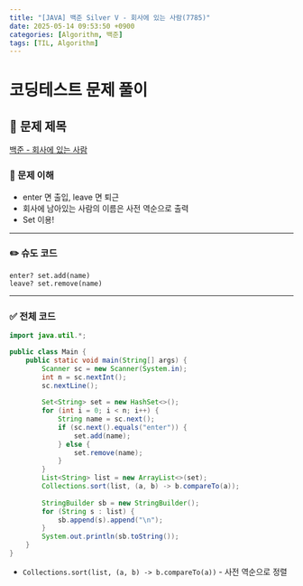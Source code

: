 ```yaml
---
title: "[JAVA] 백준 Silver V - 회사에 있는 사람(7785)"
date: 2025-05-14 09:53:50 +0900
categories: [Algorithm, 백준]
tags: [TIL, Algorithm]
---
```

# 코딩테스트 문제 풀이

## 📘 문제 제목
[백준 - 회사에 있는 사람](https://www.acmicpc.net/problem/7785)

### 🧠 문제 이해
- enter 면 출입, leave 면 퇴근
- 회사에 남아있는 사람의 이름은 사전 역순으로 출력
- Set 이용!

---

### ✏️ 슈도 코드

```plaintext
enter? set.add(name)
leave? set.remove(name)
```

---

### ✅ 전체 코드
```java
import java.util.*;

public class Main {
    public static void main(String[] args) {
        Scanner sc = new Scanner(System.in);
        int n = sc.nextInt();
        sc.nextLine();
        
        Set<String> set = new HashSet<>();
        for (int i = 0; i < n; i++) {
            String name = sc.next();
            if (sc.next().equals("enter")) {
                set.add(name);
            } else {
                set.remove(name);
            }
        }
        List<String> list = new ArrayList<>(set);
        Collections.sort(list, (a, b) -> b.compareTo(a));
        
        StringBuilder sb = new StringBuilder();
        for (String s : list) {
            sb.append(s).append("\n");
        }
        System.out.println(sb.toString());
    }
}
```
- `Collections.sort(list, (a, b) -> b.compareTo(a))` - 사전 역순으로 정렬
